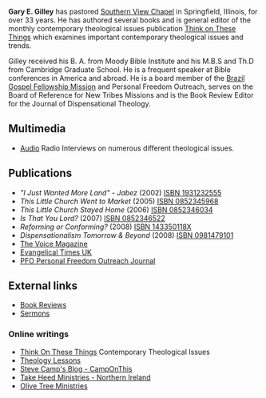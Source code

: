 **Gary E. Gilley** has pastored
[Southern View Chapel](http://www.svchapel.org/) in Springfield,
Illinois, for over 33 years. He has authored several books and is
general editor of the monthly contemporary theological issues
publication
[Think on These Things](http://www.svchapel.org/Ministries/TOTT/)
which examines important contemporary theological issues and
trends.

Gilley received his B. A. from Moody Bible Institute and his M.B.S
and Th.D from Cambridge Graduate School. He is a frequent speaker
at Bible conferences in America and abroad. He is a board member of
the [Brazil Gospel Fellowship Mission](http://www.bgfmission.org/)
and Personal Freedom Outreach, serves on the Board of Reference for
New Tribes Missions and is the Book Review Editor for the Journal
of Dispensational Theology.

## Multimedia

-   [Audio](http://www.svchapel.org/Resources/audio.asp) Radio
    Interviews on numerous different theological issues.

## Publications

-   *"I Just Wanted More Land" - Jabez* (2002)
    [ISBN 1931232555](http://www.theopedia.com/Special:BookSources/1931232555)
-   *This Little Church Went to Market* (2005)
    [ISBN 0852345968](http://www.theopedia.com/Special:BookSources/0852345968)
-   *This Little Church Stayed Home* (2006)
    [ISBN 0852346034](http://www.theopedia.com/Special:BookSources/0852346034)
-   *Is That You Lord?* (2007)
    [ISBN 0852346522](http://www.theopedia.com/Special:BookSources/0852346522)
-   *Reforming or Conforming?* (2008)
    [ISBN 143350118X](http://www.theopedia.com/Special:BookSources/143350118X)
-   *Dispensationalism Tomorrow & Beyond* (2008)
    [ISBN 0981479101](http://www.theopedia.com/Special:BookSources/0981479101)
-   [The Voice Magazine](http://www.ifca.org/site/cpage.asp?cpage_id=140008260&sec_id=140001500)
-   [Evangelical Times UK](http://www.evangelical-times.org/)
-   [PFO Personal Freedom Outreach Journal](http://www.pfo.org/)

## External links

-   [Book Reviews](http://www.svchapel.org/Resources/BookReviews/index.asp)
-   [Sermons](http://www.svchapel.org/Sermons/index.asp)

### Online writings

-   [Think On These Things](http://www.svchapel.org/Resources/articles/index.asp)
    Contemporary Theological Issues
-   [Theology Lessons](http://www.svchapel.org/Resources/Lessons/index.asp)
-   [Steve Camp's Blog - CampOnThis](http://stevenjcamp.blogspot.com/2006/07/emerging-churchby-gary-e-gilley-pastor.html)
-   [Take Heed Ministries - Northern Ireland](http://www.takeheed.net/)
-   [Olive Tree Ministries](http://www.olivetreeviews.org/articles/Spiritual_Deception.shtml)



